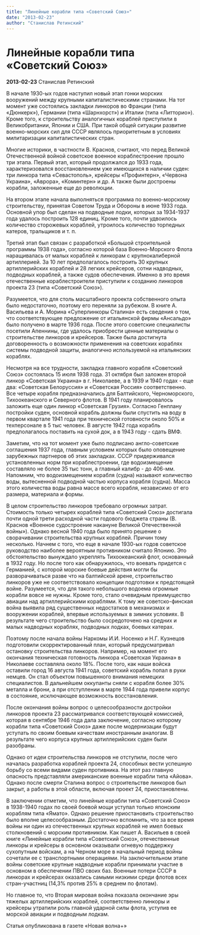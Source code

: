 ```yaml
---
title: "Линейные корабли типа «Советский Союз»"
date: "2013-02-23"
author: "Станислав Ретинский"
---
```


# Линейные корабли типа «Советский Союз»

**2013-02-23** Станислав Ретинский

В начале 1930-ых годов наступил новый этап гонки морских вооружений между крупными капиталистическими странами. На тот момент уже состоялись закладки линкоров во Франции (типа «Дюнкерк»), Германии (типа «Шарнхорст») и Италии (типа «Литторио»). Кроме того, к строительству аналогичных кораблей приступили в Великобритании, Японии и США. При такой общей ситуации развитие военно-морских сил для СССР являлось приоритетным в условиях милитаризации капиталистических стран.

Многие историки, в частности В. Краснов, считают, что перед Великой Отечественной войной советское военное кораблестроение прошло три этапа. Первый этап, который продолжался до 1933 года, характеризовался восстановлением уже имеющихся в наличии суден: три линкора типа «Севастополь», крейсеры «Профинтерн», «Червона Украина», «Аврора», «Коминтерн» и др. А также были достроены корабли, заложенные еще до революции.

На втором этапе начала выполняться программа по военно-морскому строительству, принятая Советом Труда и Обороны в июне 1933 года. Основной упор был сделан на подводные лодки, которых за 1934-1937 года удалось построить 128 единиц. Кроме того, почти удвоилось количество сторожевых кораблей, утроилось количество торпедных катеров, тральщиков и т. п.

Третий этап был связан с разработкой «Большой строительной программы 1938 года», согласно которой база Военно-Морского Флота наращивалась от малых кораблей к линкорам с крупнокалиберной артиллерией. За 10 лет предполагалось построить 30 крупных артиллерийских кораблей и 28 легких крейсеров, сотни надводных, подводных кораблей, а также судов обеспечения. Именно в это время отечественные кораблестроители приступили к созданию линкоров проекта 23 (типа «Советский Союз»).

Разумеется, что для столь масштабного проекта собственного опыта было недостаточно, поэтому его переняли за рубежом. В книге А. Васильева и А. Морина «Суперлинкоры Сталина» есть сведения о том, что соответствующее предложение от итальянской фирмы «Ансальдо» было получено в марте 1936 года. После этого советские специалисты посетили Апеннины, где удалось приобрести ценные материалы о строительстве линкоров и крейсеров. Также была достигнута договоренность о возможности применения на советских кораблях системы подводной защиты, аналогично используемой на итальянских кораблях.

Несмотря на все трудности, закладка главного корабля «Советский Союз» состоялась 15 июля 1938 года. 31 октября был заложен второй линкор «Советская Украина» в г. Николаеве, а в 1939 и 1940 годах - еще два: «Советская Белоруссия» и «Советская Россия» соответственно. Все четыре корабля предназначались для Балтийского, Черноморского, Тихоокеанского и Северного флотов. В 1941 году планировалось заложить еще один линкор «Советская Грузия». Согласно Генплану постройки суден, основной корабль должны были спустить на воду в первом квартале 1941 года при технической готовности около 50% и техперсонале в 5 тыс человек. В августе 1942 года корабль предполагалось поставить на сухой док, а в 1943 году - сдать ВМФ.

Заметим, что на тот момент уже было подписано англо-советские соглашения 1937 года, главным условием которых было оповещение зарубежных партнеров об этих закладках. СССР придерживался установленных норм при кораблестроении, где водоизмещение составляло не более 35 тыс тонн, а главный калибр - до 406-мм. Напомним, что водоизмещением корабля (судна) называют количество воды, вытесненной подводной частью корпуса корабля (судна). Масса этого количества воды равна массе всего корабля, независимо от его размера, материала и формы.

В целом строительство линкоров требовало огромных затрат. Стоимость только четырех кораблей типа «Советский Союз» достигала почти одной трети расходной части годового бюджета страны (В. Краснов «Военное судостроение накануне Великой Отечественной войны»). Однако весной 1940 года было принято решение о сворачивании строительства крупных кораблей. Причин тому несколько. Начнем с того, что еще в начале 1930-ых годов советское руководство наиболее вероятным противником считало Японию. Это обстоятельство вынуждало укреплять Тихоокеанский флот, основанный в 1932 году. Но после того как обнаружилось, что воевать придется с Германией, с которой морские боевые действия могли бы разворачиваться разве что на балтийской арене, строительство линкоров уже не соответствовало концепции подготовки к предстоящей войне. Разумеется, что для такого небольшого водоема огромные корабли вовсе не нужны. Кроме того, стало очевидным преимущество авиации над артиллерийскими кораблями. К тому же советско-финская война выявила ряд существенных недостатков в механизмах и вооружении кораблей, впервые используемых в зимних условиях. В результате чего строительство было сосредоточено на средних и малых надводных кораблях, подводных лодках, боевых катерах.

Поэтому после начала войны Наркомы И.И. Носенко и Н.Г. Кузнецов подготовили скорректированный план, который предусматривал остановку строительства линкоров. Например, на момент его окончания техническая готовность линкора «Советская Украина» в Николаеве составляла около 18%. После того, как наши войска оставили город 16 августа 1941 года, советский корабль попал в руки немцев. Он стал объектом повышенного внимания немецких специалистов. В дальнейшем оккупанты сняли с корабля более 30% металла и брони, а при отступлении в марте 1944 года привели корпус в состояние, исключающее возможность восстановления.

После окончания войны вопрос о целесообразности достройки линкоров проекта 23 рассматривался соответствующей комиссией, которая в сентябре 1946 года дала заключение, согласно которому корабли типа «Советский Союз» даже после модернизации будут уступать по своим боевым качествам иностранным аналогам. В результате чего корпуса крупных артиллерийских суден были разобраны.

Однако от идеи строительства линкоров не отступили, после чего началась разработка кораблей проекта 24, способных вести успешную борьбу со всеми видами суден противника. На этот раз главную опасность представляли американские военные корабли типа «Айова». Однако после смерти Сталина вопрос о строительстве линкоров был закрыт, а работы в этой области, включая проект 24, приостановлены.

В заключении отметим, что линейные корабли типа «Советский Союз» в 1938-1940 годах по своей боевой мощи уступал только японским кораблям типа «Ямато». Однако решение приостановить строительство было вполне целесообразным. Достаточно вспомнить, что за все время войны ни один из отечественных крупных кораблей не имел боевых столкновений с морским противником. Как пишет А. Васильев в своей книге «Линейные корабли типа «Советский Союз», отечественные линкоры и крейсеры в основном оказывали огневую поддержку сухопутным войскам, а на Черном море в начальный период войны сочетали ее с транспортными операциями. На заключительном этапе войны советские крупные надводные корабли принимали участие в основном в обеспечении ПВО своих баз. Военные потери СССР в линкорах и крейсерах оказались самыми низкими среди флотов всех стран-участниц (14,3% против 25% в среднем по флотам).

Но главное то, что Вторая мировая война показала окончание эры тяжелых артиллерийских кораблей, соответственно линкоры и крейсеры утратили роль главной ударной силы флота, уступив ее морской авиации и подводным лодкам.

Статья опубликована в газете «Новая волна+»